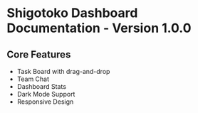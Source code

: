 # Shigotoko Dashboard Documentation - Version 1.0.0

## Core Features

- Task Board with drag-and-drop
- Team Chat
- Dashboard Stats
- Dark Mode Support
- Responsive Design
